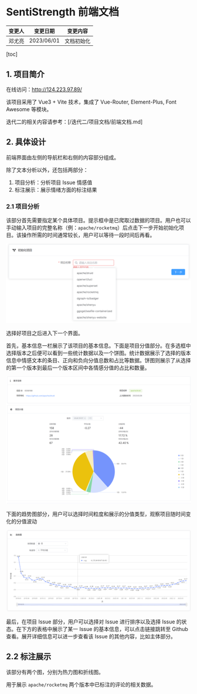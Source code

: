 # SentiStrength 前端文档

| 变更人 | 变更日期   | 变更内容   |
| ------ | ---------- | ---------- |
| 邓尤亮 | 2023/06/01 | 文档初始化 |

[toc]

## 1. 项目简介

在线访问：http://124.223.97.89/

该项目采用了 Vue3 + Vite 技术，集成了 Vue-Router, Element-Plus, Font Awesome 等模块。

迭代二的相关内容请参考：[/迭代二/项目文档/前端文档.md]

## 2. 具体设计

前端界面由左侧的导航栏和右侧的内容部分组成。

除了文本分析以外，还包括两部分：

1. 项目分析：分析项目 Issue 情感值
2. 标注展示：展示情绪方面的标注结果

### 2.1 项目分析

该部分首先需要指定某个具体项目。提示框中是已爬取过数据的项目。用户也可以手动输入项目的完整名称（例：`apache/rocketmq`）后点击下一步开始初始化项目。该操作所需的时间通常较长，用户可以等待一段时间后再看。

![image-20230602160425023](assets/image-20230602160425023.png)

选择好项目之后进入下一个界面。

首先，基本信息一栏展示了该项目的基本信息。下面是项目分值部分。在多选框中选择版本之后便可以看到一些统计数据以及一个饼图。统计数据展示了选择的版本信息中情感文本的条目、正向和负向分值总数和占比等数据。饼图则展示了从选择的第一个版本到最后一个版本区间中各情感分值的占比和数量。

![image-20230602160754139](assets/image-20230602160754139.png)

下面的趋势图部分，用户可以选择时间粒度和展示的分值类型，观察项目随时间变化的分值波动

![image-20230602162105601](assets/image-20230602162105601.png)

最后，在项目 Issue 部分，用户可以选择对 Issue 进行排序以及选择 Issue 的状态。在下方的表格中展示了某一 Issue 的基本信息，可以点击链接跳转至 Github 查看。展开详细信息可以进一步查看该 Issue 的其他内容，比如主体部分。

## 2.2 标注展示

该部分有两个图，分别为热力图和折线图。

用于展示 `apache/rocketmq` 两个版本中已标注的评论的相关数据。
